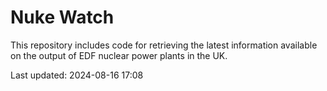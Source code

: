 # Nuke Watch

This repository includes code for retrieving the latest information available on the output of EDF nuclear power plants in the UK.

Last updated: 2024-08-16 17:08